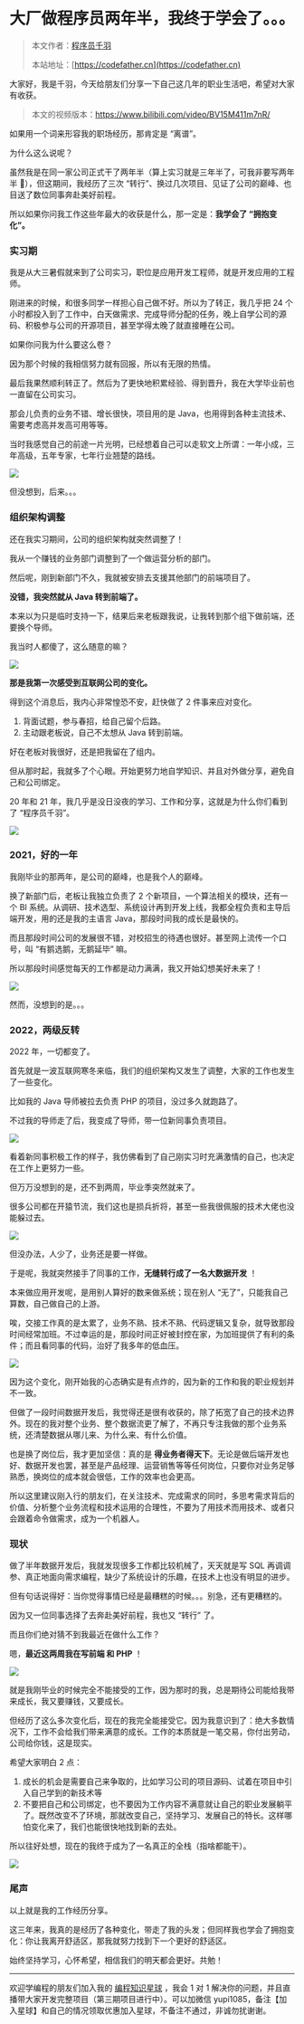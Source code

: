 # 大厂做程序员两年半，我终于学会了。。。

> 本文作者：[程序员千羽](https://yuyuanweb.feishu.cn/wiki/Abldw5WkjidySxkKxU2cQdAtnah)
>
> 本站地址：[https://codefather.cn](https://codefather.cn)

大家好，我是千羽，今天给朋友们分享一下自己这几年的职业生活吧，希望对大家有收获。

> 本文的视频版本：https://www.bilibili.com/video/BV15M411m7nR/

如果用一个词来形容我的职场经历，那肯定是 “离谱”。

为什么这么说呢？

虽然我是在同一家公司正式干了两年半（算上实习就是三年半了，可我非要写两年半 🐔），但这期间，我经历了三次 “转行”、换过几次项目、见证了公司的巅峰、也目送了数位同事奔赴美好前程。

所以如果你问我工作这些年最大的收获是什么，那一定是：**我学会了 “拥抱变化”。**

### 实习期

我是从大三暑假就来到了公司实习，职位是应用开发工程师，就是开发应用的工程师。

刚进来的时候，和很多同学一样担心自己做不好。所以为了转正，我几乎把 24 个小时都投入到了工作中，白天做需求、完成导师分配的任务，晚上自学公司的源码、积极参与公司的开源项目，甚至学得太晚了就直接睡在公司。

如果你问我为什么要这么卷？

因为那个时候的我相信努力就有回报，所以有无限的热情。

最后我果然顺利转正了。然后为了更快地积累经验、得到晋升，我在大学毕业前也一直留在公司实习。

那会儿负责的业务不错、增长很快，项目用的是 Java，也用得到各种主流技术、需要考虑高并发高可用等等。

当时我感觉自己的前途一片光明，已经想着自己可以走软文上所谓：一年小成，三年高级，五年专家，七年行业翘楚的路线。

![](https://pic.yupi.icu/5563/202311031057774.jpeg)

但没想到，后来。。。

### 组织架构调整

还在我实习期间，公司的组织架构就突然调整了！

我从一个赚钱的业务部门调整到了一个做运营分析的部门。

然后呢，刚到新部门不久，我就被安排去支援其他部门的前端项目了。

**没错，我突然就从 Java 转到前端了。**

本来以为只是临时支持一下，结果后来老板跟我说，让我转到那个组下做前端，还要换个导师。

我当时人都傻了，这么随意的嘛？

![](https://pic.yupi.icu/5563/202311031057578.jpeg)

**那是我第一次感受到互联网公司的变化。**

得到这个消息后，我内心非常惶恐不安，赶快做了 2 件事来应对变化。

1. 背面试题，参与春招，给自己留个后路。
2. 主动跟老板说，自己不太想从 Java 转到前端。

好在老板对我很好，还是把我留在了组内。

但从那时起，我就多了个心眼。开始更努力地自学知识、并且对外做分享，避免自己和公司绑定。

20 年和 21 年，我几乎是没日没夜的学习、工作和分享，这就是为什么你们看到了 “程序员千羽”。

![](https://pic.yupi.icu/5563/202311031057775.png)

### 2021，好的一年

我刚毕业的那两年，是公司的巅峰，也是我个人的巅峰。

换了新部门后，老板让我独立负责了 2 个新项目，一个算法相关的模块，还有一个 BI 系统。从调研、技术选型、系统设计再到开发上线，我都全程负责和主导后端开发，用的还是我的主语言 Java，那段时间我的成长是最快的。

而且那段时间公司的发展很不错，对校招生的待遇也很好。甚至网上流传一个口号，叫 “有鹅选鹅，无鹅延毕” 嘛。

所以那段时间感觉每天的工作都是动力满满，我又开始幻想美好未来了！

![](https://pic.yupi.icu/5563/202311031057608.jpeg)

然而，没想到的是。。。

### 2022，两级反转

2022 年，一切都变了。

首先就是一波互联网寒冬来临，我们的组织架构又发生了调整，大家的工作也发生了一些变化。

比如我的 Java 导师被拉去负责 PHP 的项目，没过多久就跑路了。

不过我的导师走了后，我变成了导师，带一位新同事负责项目。

![](https://pic.yupi.icu/5563/202311031057656.png)

看着新同事积极工作的样子，我仿佛看到了自己刚实习时充满激情的自己，也决定在工作上更努力一些。

但万万没想到的是，还不到两周，毕业季突然就来了。

很多公司都在开猿节流，我们这也是损兵折将，甚至一些我很佩服的技术大佬也没能躲过去。

![](https://pic.yupi.icu/5563/202311031057589.jpeg)

但没办法，人少了，业务还是要一样做。

于是呢，我就突然接手了同事的工作，**无缝转行成了一名大数据开发** ！

本来做应用开发呢，是用别人算好的数来做系统；现在别人 “无了”，只能我自己算数，自己做自己的上游。

唉，交接工作真的是太累了，业务不熟、技术不熟、代码逻辑又复杂，就导致那段时间经常加班。不过幸运的是，那段时间正好被封控在家，为加班提供了有利的条件；而且看同事的代码，治好了我多年的低血压。

![](https://pic.yupi.icu/5563/202311031057364.jpeg)

因为这个变化，刚开始我的心态确实是有点炸的，因为新的工作和我的职业规划并不一致。

但做了一段时间数据开发后，我觉得还是很有收获的，除了拓宽了自己的技术边界外。现在的我对整个业务、整个数据流更了解了，不再只专注我做的那个业务系统，还清楚数据从哪儿来、为什么来、有什么价值。

也是换了岗位后，我才更加坚信：真的是 **得业务者得天下**。无论是做后端开发也好、数据开发也罢，甚至是产品经理、运营销售等等任何岗位，只要你对业务足够熟悉，换岗位的成本就会很低，工作的效率也会更高。

所以这里建议刚入行的朋友们，在关注技术、完成需求的同时，多思考需求背后的价值、分析整个业务流程和技术运用的合理性，不要为了用技术而用技术、或者只会跟着命令做需求，成为一个机器人。

### 现状

做了半年数据开发后，我就发现很多工作都比较机械了，天天就是写 SQL 再调调参、真正地面向需求编程，缺少了系统设计的乐趣，在技术上也没有明显的进步。

但有句话说得好：当你觉得事情已经是最糟糕的时候。。。别急，还有更糟糕的。

因为又一位同事选择了去奔赴美好前程，我也又 “转行” 了。

而且你们绝对猜不到我最近在做什么工作？

嗯，**最近这两周我在写前端 和 PHP** ！

![](https://pic.yupi.icu/5563/202311031057351.png)

就是我刚毕业的时候完全不能接受的工作，因为那时的我，总是期待公司能给我带来成长，我又要赚钱，又要成长。

但经历了这么多次变化后，现在的我完全能接受它。因为我意识到了：绝大多数情况下，工作不会给我们带来满意的成长。工作的本质就是一笔交易，你付出劳动，公司给你钱，这是现实。

希望大家明白 2 点：

1. 成长的机会是需要自己来争取的，比如学习公司的项目源码、试着在项目中引入自己学到的新技术等
2. 不要把自己和公司绑定，也不要因为工作内容不满意就让自己的职业发展躺平了。既然改变不了环境，那就改变自己，坚持学习、发展自己的特长。这样哪怕变化来了，我们也能很快地找到新的去处。

所以往好处想，现在的我终于成为了一名真正的全栈（指啥都能干）。

![](https://pic.yupi.icu/5563/202311031057430.jpeg)

### 尾声

以上就是我的工作经历分享。

这三年来，我真的是经历了各种变化，带走了我的头发；但同样我也学会了拥抱变化：你让我离开舒适区，那我就努力找到下一个更好的舒适区。

始终坚持学习，心怀希望，相信我们的明天都会更好。共勉！



------



欢迎学编程的朋友们加入我的 [编程知识星球](https://mp.weixin.qq.com/s?__biz=MzI1NDczNTAwMA==&mid=2247524980&idx=2&sn=9ddcdb6c52aa096ed4c5ad0ced946a7d&chksm=e9c28583deb50c95f3c2665713a8bbc372c68332b3bfb846cf4b23af3f1cc07164832a291335&token=689599617&lang=zh_CN&scene=21#wechat_redirect) ，我会 1 对 1 解决你的问题，并且直播带大家开发完整项目（第三期项目进行中）。可以加微信 yupi1085，备注【加入星球】和自己的情况领取优惠加入星球，不备注不通过，非诚勿扰谢谢。